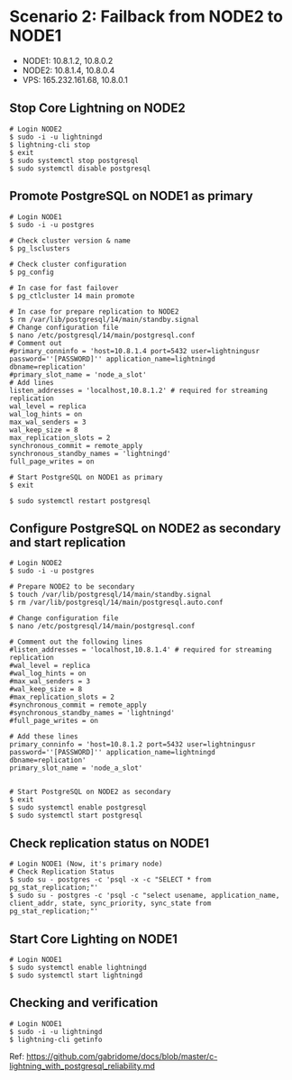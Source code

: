 # Scenario 2: Failback from NODE2 to NODE1
 - NODE1: 10.8.1.2, 10.8.0.2
 - NODE2: 10.8.1.4, 10.8.0.4
 - VPS: 165.232.161.68, 10.8.0.1

## Stop Core Lightning on NODE2
~~~
# Login NODE2
$ sudo -i -u lightningd
$ lightning-cli stop
$ exit
$ sudo systemctl stop postgresql
$ sudo systemctl disable postgresql
~~~

## Promote PostgreSQL on NODE1 as primary
~~~
# Login NODE1
$ sudo -i -u postgres

# Check cluster version & name
$ pg_lsclusters

# Check cluster configuration
$ pg_config

# In case for fast failover
$ pg_ctlcluster 14 main promote

# In case for prepare replication to NODE2
$ rm /var/lib/postgresql/14/main/standby.signal
# Change configuration file
$ nano /etc/postgresql/14/main/postgresql.conf
# Comment out
#primary_conninfo = 'host=10.8.1.4 port=5432 user=lightningusr password=''[PASSWORD]'' application_name=lightningd dbname=replication'
#primary_slot_name = 'node_a_slot'
# Add lines
listen_addresses = 'localhost,10.8.1.2' # required for streaming replication
wal_level = replica
wal_log_hints = on
max_wal_senders = 3
wal_keep_size = 8
max_replication_slots = 2
synchronous_commit = remote_apply
synchronous_standby_names = 'lightningd'
full_page_writes = on

# Start PostgreSQL on NODE1 as primary
$ exit

$ sudo systemctl restart postgresql
~~~

## Configure PostgreSQL on NODE2 as secondary and start replication
~~~
# Login NODE2
$ sudo -i -u postgres

# Prepare NODE2 to be secondary
$ touch /var/lib/postgresql/14/main/standby.signal
$ rm /var/lib/postgresql/14/main/postgresql.auto.conf

# Change configuration file
$ nano /etc/postgresql/14/main/postgresql.conf

# Comment out the following lines
#listen_addresses = 'localhost,10.8.1.4' # required for streaming replication
#wal_level = replica
#wal_log_hints = on
#max_wal_senders = 3
#wal_keep_size = 8
#max_replication_slots = 2
#synchronous_commit = remote_apply
#synchronous_standby_names = 'lightningd'
#full_page_writes = on

# Add these lines
primary_conninfo = 'host=10.8.1.2 port=5432 user=lightningusr password=''[PASSWORD]'' application_name=lightningd dbname=replication'
primary_slot_name = 'node_a_slot'


# Start PostgreSQL on NODE2 as secondary
$ exit
$ sudo systemctl enable postgresql
$ sudo systemctl start postgresql

~~~
## Check replication status on NODE1
~~~
# Login NODE1 (Now, it's primary node)
# Check Replication Status
$ sudo su - postgres -c 'psql -x -c "SELECT * from pg_stat_replication;"' 
$ sudo su - postgres -c 'psql -c "select usename, application_name, client_addr, state, sync_priority, sync_state from pg_stat_replication;"'

~~~

## Start Core Lighting on NODE1
~~~
# Login NODE1
$ sudo systemctl enable lightningd
$ sudo systemctl start lightningd
~~~

## Checking and verification
~~~
# Login NODE1
$ sudo -i -u lightningd
$ lightning-cli getinfo
~~~



Ref: https://github.com/gabridome/docs/blob/master/c-lightning_with_postgresql_reliability.md

